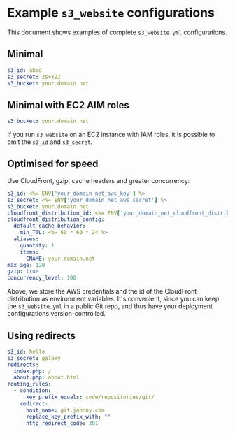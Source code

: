 # Example `s3_website` configurations

This document shows examples of complete `s3_website.yml` configurations.

## Minimal

````yaml
s3_id: abcd
s3_secret: 2s+x92
s3_bucket: your.domain.net
````

## Minimal with EC2 AIM roles

````yaml
s3_bucket: your.domain.net
````

If you run `s3_website` on an EC2 instance with IAM roles, it is possible to omit
the `s3_id` and `s3_secret`.

## Optimised for speed

Use CloudFront, gzip, cache headers and greater concurrency:

````yaml
s3_id: <%= ENV['your_domain_net_aws_key'] %>
s3_secret: <%= ENV['your_domain_net_aws_secret'] %>
s3_bucket: your.domain.net
cloudfront_distribution_id: <%= ENV['your_domain_net_cloudfront_distribution_id'] %>
cloudfront_distribution_config:
  default_cache_behavior:
    min_TTL: <%= 60 * 60 * 24 %>
  aliases:
    quantity: 1
    items:
      CNAME: your.domain.net
max_age: 120
gzip: true
concurrency_level: 100
````

Above, we store the AWS credentials and the id of the CloudFront distribution as
environment variables. It's convenient, since you can keep the `s3_website.yml`
in a public Git repo, and thus have your deployment configurations
version-controlled.

## Using redirects

````yaml
s3_id: hello
s3_secret: galaxy
redirects:
  index.php: /
  about.php: about.html
routing_rules:
  - condition:
      key_prefix_equals: code/repositories/git/
    redirect:
      host_name: git.johnny.com
      replace_key_prefix_with: ""
      http_redirect_code: 301
````
